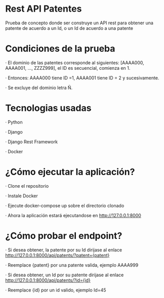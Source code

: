 # Rest API Patentes
Prueba de concepto donde ser construye un API rest para obtener una patente de acuerdo a un Id, o un Id de acuerdo a una patente
# Condiciones de la prueba
·  El dominio de las patentes corresponde al siguientes: [AAAA000, AAAA001, …, ZZZZ999], el ID es secuencial, comienza en 1.

·  Entonces: AAAA000 tiene ID =1, AAAA001 tiene ID = 2 y sucesivamente.

·  Se excluye del dominio letra Ñ.
# Tecnologias usadas
·  Python

·  Django

·  Django Rest Framework

·  Docker
# ¿Cómo ejecutar la aplicación?
·  Clone el repositorio

·  Instale Docker

·  Ejecute docker-compose up sobre el directorio clonado

· Ahora la aplicación estará ejecutandose en http://127.0.0.1:8000

# ¿Cómo probar el endpoint?
·  Si desea obtener, la patente por su Id dirijase al enlace http://127.0.0.1:8000/api/patents/?patent={patent}

· Reemplace {patent} por una patente valida, ejemplo AAAA999

·  Si desea obtener, un Id por su patente dirijase al enlace http://127.0.0.1:8000/api/patents/?id={id}

· Reemplace {id} por un id valido, ejemplo Id=45



